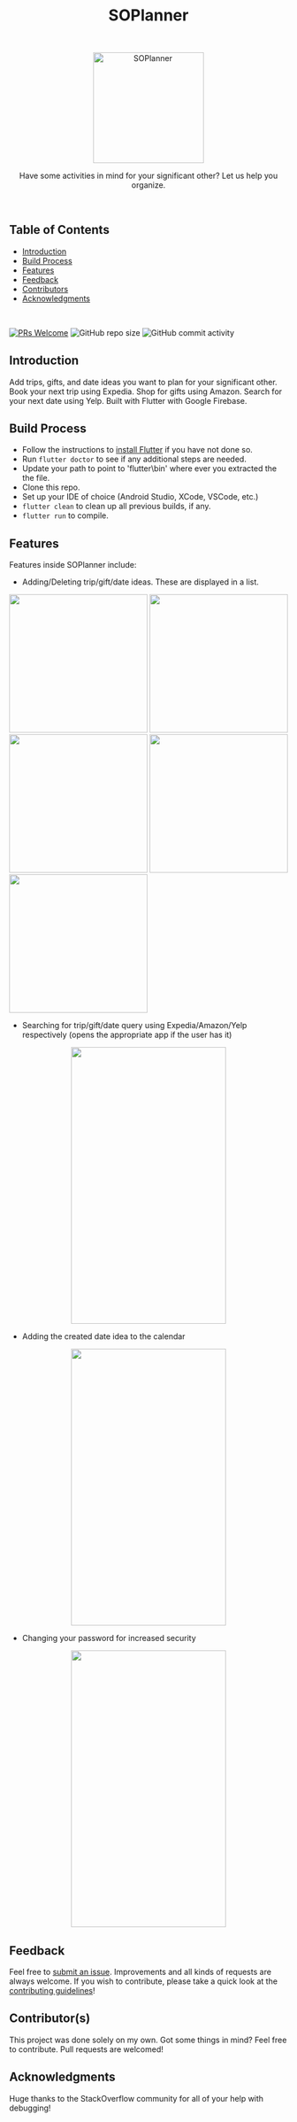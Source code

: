 <h1 align="center"> SOPlanner </h1> <br>

<p align="center">
   <img alt="SOPlanner" title="SOPlanner" src="https://lh3.googleusercontent.com/67NtM0gEHGU2QD6rUjLmfyUMDzqrs5h_00Sw3UKbCjw4sDBe2jVXnxj-1ckJdooqzg" width="200">
</p>

<p align="center">
  Have some activities in mind for your significant other? Let us help you organize.
</p>

<br>

## Table of Contents

- [Introduction](#introduction)
- [Build Process](#build-process)
- [Features](#features)
- [Feedback](#feedback)
- [Contributors](#contributors)
- [Acknowledgments](#acknowledgments)

<br>

[![PRs Welcome](https://img.shields.io/badge/PRs-welcome-brightgreen.svg?style=flat-square)](http://makeapullrequest.com)
![GitHub repo size](https://img.shields.io/github/repo-size/awwsnappitsrob24/SOPlanner)
![GitHub commit activity](https://img.shields.io/github/commit-activity/w/awwsnappitsrob24/SOPlanner)


## Introduction

Add trips, gifts, and date ideas you want to plan for your significant other. Book your next trip using Expedia. Shop for gifts using Amazon. Search for your next date using Yelp. Built with Flutter with Google Firebase.

## Build Process

- Follow the instructions to [install Flutter](https://flutter.dev/docs/get-started/install) if you have not done so.
- Run `flutter doctor` to see if any additional steps are needed.
- Update your path to point to 'flutter\bin' where ever you extracted the the file.
- Clone this repo.
- Set up your IDE of choice (Android Studio, XCode, VSCode, etc.)
- `flutter clean` to clean up all previous builds, if any.
- `flutter run` to compile.

## Features

Features inside SOPlanner include:

- Adding/Deleting trip/gift/date ideas. These are displayed in a list.
<p float="left">
   <img src="https://i.imgur.com/CCLAPXK.png" width="250" /> 
   <img src="https://i.imgur.com/0byALFs.png" width="250" />
   <img src="https://i.imgur.com/mTuqptk.png" width="250" />
   <img src="https://i.imgur.com/1T13PrN.png" width="250" /> 
   <img src="https://i.imgur.com/EotyWBb.png" width="250" />
</p>
    

- Searching for trip/gift/date query using Expedia/Amazon/Yelp respectively (opens the appropriate app if the user has it)
<p align="center">
  <img src = "https://i.imgur.com/xH05ikC.png" width=280 height=500>
</p>

- Adding the created date idea to the calendar
<p align="center">
  <img src = "https://i.imgur.com/d9AvQMU.png" width=280 height=500>
</p>

- Changing your password for increased security
<p align="center">
  <img src = "https://i.imgur.com/XfKiZKD.png" width=280 height=500>
</p>

## Feedback

Feel free to [submit an issue](https://github.com/awwsnappitsrob24/SOPlanner/issues/new). Improvements and all kinds of requests are always welcome. If you wish to contribute, please take a quick look at the [contributing guidelines](./contributing.md)!

## Contributor(s)

This project was done solely on my own. Got some things in mind? Feel free to contribute. Pull requests are welcomed!

## Acknowledgments

Huge thanks to the StackOverflow community for all of your help with debugging!
